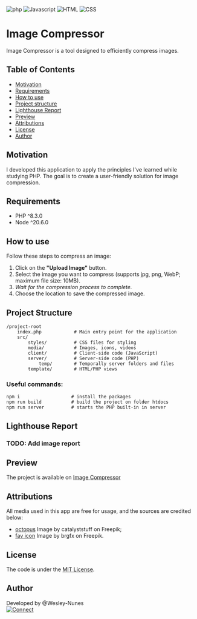 ![php](https://img.shields.io/badge/php-fff?style=for-the-badge&logo=php&logoColor=4f5b93 "php")
![Javascript](https://img.shields.io/badge/JavaScript-F7DF1E?style=for-the-badge&logo=javascript&logoColor=black "Javascript")
![HTML](https://img.shields.io/badge/HTML-e34c26?style=for-the-badge&logo=html5&logoColor=black "HTML")
![CSS](https://img.shields.io/badge/CSS-264de4?style=for-the-badge&logo=css3&logoColor=black "CSS")

# Image Compressor

Image Compressor is a tool designed to efficiently compress images.

## Table of Contents

- [Motivation](#motivation)
- [Requirements](#requirements)
- [How to use](#how-to-use)
- [Project structure](#project-structure)
- [Lighthouse Report](#lighthouse-report)
- [Preview](#preview)
- [Attributions](#attributions)
- [License](#license)
- [Author](#author)

## <a name="motivation"></a>Motivation

I developed this application to apply the principles I've learned while studying PHP. The goal is to create a user-friendly solution for image compression.

## <a name="requirements"></a>Requirements

- PHP ^8.3.0
- Node ^20.6.0

## <a name="how-to-use"></a>How to use

Follow these steps to compress an image:

1. Click on the **"Upload Image"** button.
2. Select the image you want to compress (supports jpg, png, WebP; maximum file size: 10MB).
3. _Wait for the compression process to complete._
4. Choose the location to save the compressed image.

## <a name="project-structure"></a>Project Structure

```
/project-root
    index.php            # Main entry point for the application
    src/
        styles/          # CSS files for styling
        media/           # Images, icons, videos
        client/          # Client-side code (JavaScript)
        server/          # Server-side code (PHP)
            temp/        # Temporally server folders and files
        template/        # HTML/PHP views
```

### Useful commands:

```
npm i                   # install the packages
npm run build           # build the project on folder htdocs
npm run server          # starts the PHP built-in in server
```

## <a name="#lighthouse-report"></a>Lighthouse Report

### TODO: Add image report

## <a name="preview"></a>Preview

The project is available on [Image Compressor](https://image-compressor.rf.gd/?i=1)

## <a name="attributions"></a>Attributions

All media used in this app are free for usage, and the sources are credited below:

- [octopus]("https://www.freepik.com/free-vector/cute-octopus-courier-holding-package-box-cartoon-vector-icon-illustration-animal-business-icon-concept-isolated-premium-vector-flat-cartoon-style_20340771.htm#page=2&query=cartoon%20octopus&position=20&from_view=search&track=ais&uuid=72e3dcf6-b9b6-4a30-888c-f3533a87547f") Image by catalyststuff on Freepik;
- [fav icon]("https://www.freepik.com/free-vector/sticker-design-with-empty-box-closed-isolated_18184239.htm#query=package&position=4&from_view=search&track=sph&uuid=f4570466-bcf0-4125-a932-3cf513adbe11) Image by brgfx on Freepik.

## <a name="license"></a>License

The code is under the [MIT License](./LICENSE).

## <a name="author"></a>Author

Developed by @Wesley-Nunes  
[![Connect](https://img.shields.io/badge/-Connect-blue?style=flat-square&logo=Linkedin&logoColor=white&link=https://www.linkedin.com/in/dev-wesley-nunes/)](https://www.linkedin.com/in/dev-wesley-nunes/)
